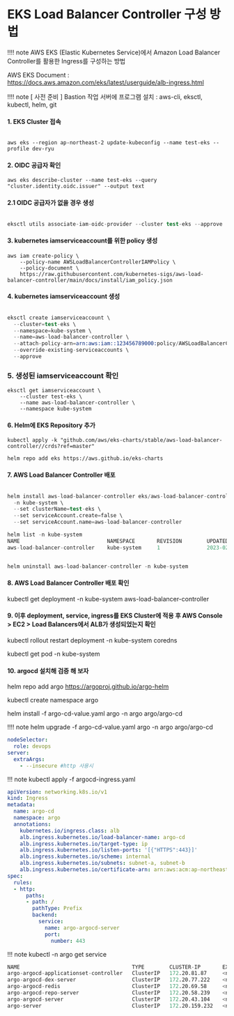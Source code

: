 # EKS Load Balancer Controller 구성 방법

!!!! note AWS EKS (Elastic Kubernetes Service)에서 Amazon Load Balancer Controller를 활용한 Ingress를 구성하는 방법
 

AWS EKS Document : https://docs.aws.amazon.com/eks/latest/userguide/alb-ingress.html

 !!!! note [ 사전 준비 ] Bastion 작업 서버에 프로그램 설치 : aws-cli, eksctl, kubectl, helm, git

#### 1. EKS Cluster 접속

```

aws eks --region ap-northeast-2 update-kubeconfig --name test-eks --profile dev-ryu 

``` 

#### 2. OIDC 공급자 확인

```
aws eks describe-cluster --name test-eks --query "cluster.identity.oidc.issuer" --output text
```


#### 2.1 OIDC 공급자가 없을 경우 생성

```s

eksctl utils associate-iam-oidc-provider --cluster test-eks --approve

```


#### 3. kubernetes iamserviceaccount를 위한 policy 생성

```
aws iam create-policy \
    --policy-name AWSLoadBalancerControllerIAMPolicy \ 
    --policy-document \
    https://raw.githubusercontent.com/kubernetes-sigs/aws-load-balancer-controller/main/docs/install/iam_policy.json
```

#### 4. kubernetes iamserviceaccount 생성

```s

eksctl create iamserviceaccount \
  --cluster=test-eks \
  --namespace=kube-system \
  --name=aws-load-balancer-controller \
  --attach-policy-arn=arn:aws:iam::123456789000:policy/AWSLoadBalancerControllerIAMPolicy \
  --override-existing-serviceaccounts \
  --approve

```

### 5. 생성된 iamserviceaccount 확인

```
eksctl get iamserviceaccount \
    --cluster test-eks \
    --name aws-load-balancer-controller \
    --namespace kube-system
```


#### 6. Helm에 EKS Repository 추가

```
kubectl apply -k "github.com/aws/eks-charts/stable/aws-load-balancer-controller//crds?ref=master"

helm repo add eks https://aws.github.io/eks-charts
```


#### 7. AWS Load Balancer Controller 배포

```s

helm install aws-load-balancer-controller eks/aws-load-balancer-controller \
  -n kube-system \
  --set clusterName=test-eks \
  --set serviceAccount.create=false \
  --set serviceAccount.name=aws-load-balancer-controller 

``` 

```s
helm list -n kube-system                        
NAME                            NAMESPACE       REVISION        UPDATED                                 STATUS          CHART                                   APP VERSION
aws-load-balancer-controller    kube-system     1               2023-02-20 07:50:17.264857 +0900 KST    deployed        aws-load-balancer-controller-1.4.7      v2.4.6  
```

```s

helm uninstall aws-load-balancer-controller -n kube-system
```

#### 8. AWS Load Balancer Controller 배포 확인

kubectl get deployment -n kube-system aws-load-balancer-controller
 

#### 9. 이후 deployment, service, ingress를 EKS Cluster에 적용 후 AWS Console > EC2 > Load Balancers에서 ALB가 생성되었는지 확인

kubectl rollout restart deployment -n kube-system coredns

kubectl get pod -n kube-system

#### 10. argocd 설치해 검증 해 보자 


helm repo add argo https://argoproj.github.io/argo-helm

kubectl create namespace argo

helm install -f argo-cd-value.yaml argo -n argo argo/argo-cd

!!!! note helm upgrade -f argo-cd-value.yaml argo -n argo argo/argo-cd 

```yaml 
nodeSelector:
  role: devops
server:
  extraArgs:
    - --insecure #http 사용시
```    

!!! note kubectl apply -f argocd-ingress.yaml 

```yaml 
apiVersion: networking.k8s.io/v1
kind: Ingress
metadata:
  name: argo-cd
  namespace: argo
  annotations:
    kubernetes.io/ingress.class: alb
    alb.ingress.kubernetes.io/load-balancer-name: argo-cd
    alb.ingress.kubernetes.io/target-type: ip
    alb.ingress.kubernetes.io/listen-ports: '[{"HTTPS":443}]'
    alb.ingress.kubernetes.io/scheme: internal
    alb.ingress.kubernetes.io/subnets: subnet-a, subnet-b
    alb.ingress.kubernetes.io/certificate-arn: arn:aws:acm:ap-northeast-2:123456789000:certificate/123456789000
spec:
  rules:
  - http:
      paths:
      - path: /
        pathType: Prefix
        backend:
          service:
            name: argo-argocd-server
            port:
              number: 443
```              



!!! note kubectl -n argo get service

```s
NAME                                    TYPE        CLUSTER-IP       EXTERNAL-IP   PORT(S)             AGE
argo-argocd-applicationset-controller   ClusterIP   172.20.81.87     <none>        7000/TCP            23m
argo-argocd-dex-server                  ClusterIP   172.20.77.222    <none>        5556/TCP,5557/TCP   23m
argo-argocd-redis                       ClusterIP   172.20.69.58     <none>        6379/TCP            23m
argo-argocd-repo-server                 ClusterIP   172.20.58.239    <none>        8081/TCP            23m
argo-argocd-server                      ClusterIP   172.20.43.104    <none>        80/TCP,443/TCP      23m
argo-server                             ClusterIP   172.20.159.232   <none>        2746/TCP            39m
```


